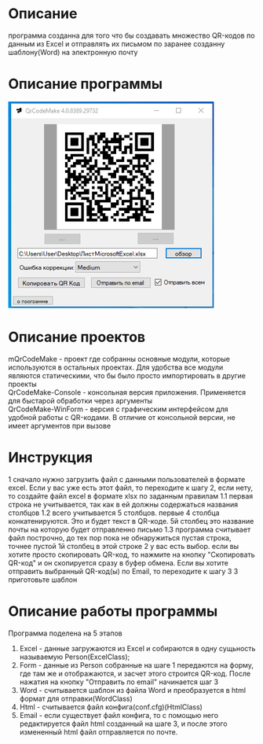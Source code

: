 # Описание 
программа созданна для того что бы создавать множество QR-кодов 
по данным из Excel 
и отправлять их письмом по заранее созданну шаблону(Word) на электронную почту 

# Описание программы

![image](https://github.com/Mark65537/QrCodeMake/blob/master/screens/main.png)

# Описание проектов
mQrCodeMake - проект где собранны основные модули, которые используются в остальных проектах. Для удобства
все модули являются статическими, что бы было просто импортировать в другие проекты<br>
QrCodeMake-Console - консольная версия приложения. Применяется для быстарой обработки через аргументы<br>
QrCodeMake-WinForm - версия c графическим интерфейсом для удобной работы с QR-кодами.
В отличие от консольной версии, не имеет аргументов при вызове<br>

# Инструкция

1 сначало нужно загрузить файл с данными пользователей в формате excel. Если у вас уже есть этот файл,
то переходите к шагу 2, если нету, то создайте файл excel в формате xlsx по заданным правилам
	1.1 первая строка не учитывается, так как в ей должны содержаться названия столбцов
	1.2 всего учитывается 5 столбцов. первые 4 столбца конкатенируются. Это и будет текст в QR-коде. 5й столбец 
		это название почты на которую будет отправленно письмо
	1.3 программа считывает файл построчно, до тех пор пока не обнаружиться пустая строка, точнее пустой 
		1й столбец в этой строке
2 у вас есть выбор. если вы хотите просто скопировать QR-код, то нажмите на кнопку "Скопировать QR-код" 
и он скопируется сразу в буфер обмена. Если вы хотите отправить выбранный QR-код(ы) по Email, то переходите
к шагу 3
3 приготовьте шаблон  

# Описание работы программы
Программа поделена на 5 этапов<br>
1. Excel - данные загружаются из Excel и собираются в одну сущьность называемую Person(ExcelClass);
2. Form - данные из Person собранные на шаге 1 передаются на форму, где там же и отображаются, и засчет этого
строится QR-код. После нажатия на кнопку "Отправить по email" начинается шаг 3
3. Word - считывается шаблон из файла Word и преобразуется в html формат для отправки(WordClass)
4. Html - считывается файл конфига(conf.cfg)(HtmlClass)
5. Email - если существует файл конфига, то с помощью него редактируется файл html созданный на шаге 3, 
и после этого измененный html файл отправляется по почте.